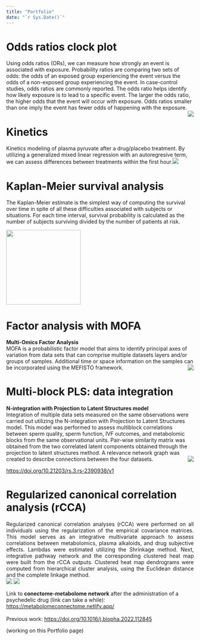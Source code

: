 ```yaml
---
title: "Portfolio"
date: "`r Sys.Date()`"
---
```


# Odds ratios clock plot
Using odds ratios (ORs), we can measure how strongly an event is associated with exposure. Probability ratios are comparing two sets of odds: the odds of an exposed group experiencing the event versus the odds of a non-exposed group experiencing the event. In case-control studies, odds ratios are commonly reported. The odds ratio helps identify how likely exposure is to lead to a specific event. The larger the odds ratio, the higher odds that the event will occur with exposure. Odds ratios smaller than one imply the event has fewer odds of happening with the exposure.<img src="/images/Odds_ratio_clock.png" align="right" />

# Kinetics
Kinetics modeling of plasma pyruvate after a drug/placebo treatment. By utilizing a generalized mixed linear regression with an autoregresive term, we can assess differences between treatments within the first hour.<img src="/images/Pyruvate.png" />

# Kaplan-Meier survival analysis
The Kaplan-Meier estimate is the simplest way of computing the survival over time in spite of all these difficulties associated with subjects or situations. For each time interval, survival probability is calculated as the number of subjects surviving divided by the number of patients at risk.

<img src="/images/kp.png" height=200 />


<br />

# Factor analysis with MOFA
**Multi-Omics Factor Analysis**
<br />
MOFA is a probabilistic factor model that aims to identify principal axes of variation from data sets that can comprise multiple datasets layers and/or groups of samples. Additional time or space information on the samples can be incorporated using the MEFISTO framework.<img src="/images/Planet_plot_blur.png" align="right" />

# Multi-block PLS: data integration
**N-integration with Projection to Latent Structures model**
<br />
Integration of multiple data sets measured on the same observations were carried out utilizing the N-integration with Projection to Latent Structures model. This model was performed to assess multiblock correlations between sperm quality, sperm function, IVF outcomes, and metabolomic blocks from
the same observational units. Pair-wise similarity matrix was obtained from the two correlated latent components obtained through the projection to latent structures method. A relevance network graph was created to describe connections between the four datasets.<img src="/images/multiblockPLS.png" align="right" />

https://doi.org/10.21203/rs.3.rs-2390938/v1

# Regularized canonical correlation analysis (rCCA)
<div style="text-align: justify">Regularized canonical correlation analyses (rCCA) were performed on all individuals using the regularization of the empirical covariance matrices. This model serves as an integrative multivariate approach to assess correlations between metabolomics, plasma alkaloids, and drug subjective effects. Lambdas were estimated utilizing the Shrinkage method. Next, integrative pathway network and the corresponding clustered heat map were built from the rCCA outputs. Clustered heat map dendrograms were computed from hierarchical cluster analysis, using the Euclidean distance and the complete linkage method.</div><img src="/images/circos_plot.png" /> <img src="/images/heatmap.png" />

Link to **conectome-metabolome network** after the administration of a psychedelic drug (link can take a while):</div>
https://metabolomeconnectome.netlify.app/
<br />
<br />
Previous work:
https://doi.org/10.1016/j.biopha.2022.112845


(working on this Portfolio page)

